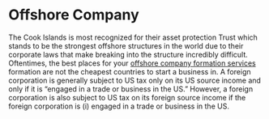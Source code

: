 # Offshore Company
The Cook Islands is most recognized for their asset protection Trust which stands to be the strongest offshore structures in the world due to their corporate laws that make breaking into the structure incredibly difficult. Oftentimes, the best places for your [offshore company formation services](https://www.broadgate.global/) formation are not the cheapest countries to start a business in. A foreign corporation is generally subject to US tax only on its US source income and only if it is “engaged in a trade or business in the US.” However, a foreign corporation is also subject to US tax on its foreign source income if the foreign corporation is (i) engaged in a trade or business in the US. 
